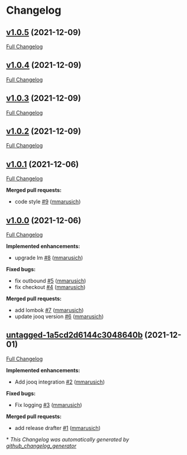 # Changelog

## [v1.0.5](https://github.com/mmarusich/actions_release_creator/tree/v1.0.5) (2021-12-09)

[Full Changelog](https://github.com/mmarusich/actions_release_creator/compare/v1.0.4...v1.0.5)

## [v1.0.4](https://github.com/mmarusich/actions_release_creator/tree/v1.0.4) (2021-12-09)

[Full Changelog](https://github.com/mmarusich/actions_release_creator/compare/v1.0.3...v1.0.4)

## [v1.0.3](https://github.com/mmarusich/actions_release_creator/tree/v1.0.3) (2021-12-09)

[Full Changelog](https://github.com/mmarusich/actions_release_creator/compare/v1.0.2...v1.0.3)

## [v1.0.2](https://github.com/mmarusich/actions_release_creator/tree/v1.0.2) (2021-12-09)

[Full Changelog](https://github.com/mmarusich/actions_release_creator/compare/v1.0.1...v1.0.2)

## [v1.0.1](https://github.com/mmarusich/actions_release_creator/tree/v1.0.1) (2021-12-06)

[Full Changelog](https://github.com/mmarusich/actions_release_creator/compare/v1.0.0...v1.0.1)

**Merged pull requests:**

- code style [\#9](https://github.com/mmarusich/actions_release_creator/pull/9) ([mmarusich](https://github.com/mmarusich))

## [v1.0.0](https://github.com/mmarusich/actions_release_creator/tree/v1.0.0) (2021-12-06)

[Full Changelog](https://github.com/mmarusich/actions_release_creator/compare/untagged-1a5cd2d6144c3048640b...v1.0.0)

**Implemented enhancements:**

- upgrade lm [\#8](https://github.com/mmarusich/actions_release_creator/pull/8) ([mmarusich](https://github.com/mmarusich))

**Fixed bugs:**

- fix outbound [\#5](https://github.com/mmarusich/actions_release_creator/pull/5) ([mmarusich](https://github.com/mmarusich))
- fix checkout [\#4](https://github.com/mmarusich/actions_release_creator/pull/4) ([mmarusich](https://github.com/mmarusich))

**Merged pull requests:**

- add lombok [\#7](https://github.com/mmarusich/actions_release_creator/pull/7) ([mmarusich](https://github.com/mmarusich))
- update jooq version [\#6](https://github.com/mmarusich/actions_release_creator/pull/6) ([mmarusich](https://github.com/mmarusich))

## [untagged-1a5cd2d6144c3048640b](https://github.com/mmarusich/actions_release_creator/tree/untagged-1a5cd2d6144c3048640b) (2021-12-01)

[Full Changelog](https://github.com/mmarusich/actions_release_creator/compare/99ef7f710e81d331e7297324a3be354eb3063454...untagged-1a5cd2d6144c3048640b)

**Implemented enhancements:**

- Add jooq integration [\#2](https://github.com/mmarusich/actions_release_creator/pull/2) ([mmarusich](https://github.com/mmarusich))

**Fixed bugs:**

- Fix logging [\#3](https://github.com/mmarusich/actions_release_creator/pull/3) ([mmarusich](https://github.com/mmarusich))

**Merged pull requests:**

- add release drafter [\#1](https://github.com/mmarusich/actions_release_creator/pull/1) ([mmarusich](https://github.com/mmarusich))



\* *This Changelog was automatically generated by [github_changelog_generator](https://github.com/github-changelog-generator/github-changelog-generator)*

